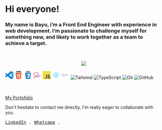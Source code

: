 <h1>
    Hi everyone!
</h1>

<h3>
    My name is Bayu, i’m a Front End Engineer with experience in web development. 
    I’m passionate to challenge myself for something new, and likely to work together as a team to achieve a target.
</h3>

</br>

<p align="center">
    <a 
        href="https://git.io/streak-stats" 
    >
        <img src="https://github-readme-streak-stats.herokuapp.com?user=setyantyuda&theme=dark&card_width=491"/>
    </a>
</p>
<div style={{
  display: 'flex',
  justifyContent: 'center',
  gap: '5px'
}}>
<img alt="Visual Studio Code" width="26px" src="https://raw.githubusercontent.com/github/explore/80688e429a7d4ef2fca1e82350fe8e3517d3494d/topics/visual-studio-code/visual-studio-code.png" />
<img alt="HTML5" width="26px" src="https://raw.githubusercontent.com/github/explore/80688e429a7d4ef2fca1e82350fe8e3517d3494d/topics/html/html.png" />
<img alt="CSS3" width="26px" src="https://raw.githubusercontent.com/github/explore/80688e429a7d4ef2fca1e82350fe8e3517d3494d/topics/css/css.png" />
<img alt="Sass" width="26px" src="https://raw.githubusercontent.com/github/explore/80688e429a7d4ef2fca1e82350fe8e3517d3494d/topics/sass/sass.png" />
<img alt="JavaScript" width="26px" src="https://raw.githubusercontent.com/github/explore/80688e429a7d4ef2fca1e82350fe8e3517d3494d/topics/javascript/javascript.png" />
<img alt="React" width="26px" src="https://raw.githubusercontent.com/github/explore/80688e429a7d4ef2fca1e82350fe8e3517d3494d/topics/react/react.png" />
<img alt="Next" width="26px" src="https://raw.githubusercontent.com/github/explore/28b02bbc9ad9f7a503c43775aebeb515dc2da5fc/topics/nextjs/nextjs.png" />
<img alt="Tailwind" width="26px" src="https://img.icons8.com/plasticine/100/null/tailwind_css.png" />
<img alt="TypeScript" width="26px" src="https://img.icons8.com/fluency/48/null/typescript--v2.png" />
<img alt="Git" width="26px" src="https://img.icons8.com/color/48/null/git.png" />
<img alt="GitHub" width="26px" src="https://img.icons8.com/ios-filled/50/FFFFFF/github.png" />
</div>
</br>
</br>

<a href="https://setyantyuda.vercel.app/" target="_blank" rel="noreferrer">My Portofolio</a>

<p>Don't hesitate to contact me directly, I'm really eager to collaborate with you.</p>

<samp>
  <a href="https://www.linkedin.com/in/bayu-setyantyuda/">LinkedIn</a> . 
  <a href="https://wa.me/6282211768786">Whatsapp</a> . 
</samp>
